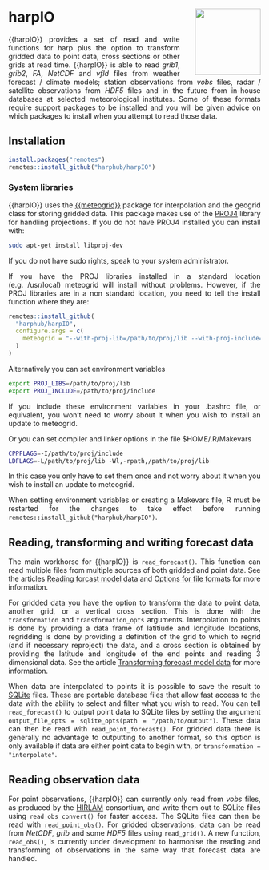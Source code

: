 
<!-- README.md is generated from README.Rmd. Please edit that file -->

<style>
  body{
    text-align: justify;
  }
</style>

# harpIO <a href=#><img src='man/figures/harp_logo_dark.svg' align="right" height="131.5" style="margin-left:30px" /></a>

{{harpIO}} provides a set of read and write functions for harp plus the
option to transform gridded data to point data, cross sections or other
grids at read time. {{harpIO}} is able to read *grib1*, *grib2*, *FA*,
*NetCDF* and *vfld* files from weather forecast / climate models;
station observations from *vobs* files, radar / satellite observations
from *HDF5* files and in the future from in-house databases at selected
meteorological institutes. Some of these formats require support
packages to be installed and you will be given advice on which packages
to install when you attempt to read those data.

## Installation

``` r
install.packages("remotes")
remotes::install_github("harphub/harpIO")
```

### System libraries

{{harpIO}} uses the
[{{meteogrid}}](https://github.com/harphub/meteogrid) package for
interpolation and the geogrid class for storing gridded data. This
package makes use of the [PROJ4](https://proj4.org) library for handling
projections. If you do not have PROJ4 installed you can install with:

``` bash
sudo apt-get install libproj-dev
```

If you do not have sudo rights, speak to your system administrator.

If you have the PROJ libraries installed in a standard location
(e.g. /usr/local) meteogrid will install without problems. However, if
the PROJ libraries are in a non standard location, you need to tell the
install function where they are:

``` r
remotes::install_github(
  "harphub/harpIO",
  configure.args = c(
    meteogrid = "--with-proj-lib=/path/to/proj/lib --with-proj-include=/path/to/proj/include"
  )
)
```

Alternatively you can set environment variables

``` bash
export PROJ_LIBS=/path/to/proj/lib
export PROJ_INCLUDE=/path/to/proj/include
```

If you include these environment variables in your .bashrc file, or
equivalent, you won’t need to worry about it when you wish to install an
update to meteogrid.

Or you can set compiler and linker options in the file $HOME/.R/Makevars

``` bash
CPPFLAGS=-I/path/to/proj/include
LDFLAGS=-L/path/to/proj/lib -Wl,-rpath,/path/to/proj/lib
```

In this case you only have to set them once and not worry about it when
you wish to install an update to meteogrid.

When setting environment variables or creating a Makevars file, R must
be restarted for the changes to take effect before running
`remotes::install_github("harphub/harpIO")`.

## Reading, transforming and writing forecast data

The main workhorse for {{harpIO}} is `read_forecast()`. This function
can read multiple files from multiple sources of both gridded and point
data. See the articles [Reading forcast model
data](articles/read_raw_forecast.html) and [Options for file
formats](articles/file_options.html) for more information.

For gridded data you have the option to transform the data to point
data, another grid, or a vertical cross section. This is done with the
`transformation` and `transformation_opts` arguments. Interpolation to
points is done by providing a data frame of latitiude and longitude
locations, regridding is done by providing a definition of the grid to
which to regrid (and if necessary reproject) the data, and a cross
section is obtained by providing the latitude and longitude of the end
points and reading 3 dimensional data. See the article [Transforming
forecast model data](articles/transformations.html) for more
information.

When data are interpolated to points it is possible to save the result
to [SQLite](https://www.sqlite.org/) files. These are portable database
files that allow fast access to the data with the ability to select and
filter what you wish to read. You can tell `read_forecast()` to output
point data to SQLite files by setting the argument `output_file_opts =
sqlite_opts(path = "/path/to/output")`. These data can then be read with
`read_point_forecast()`. For gridded data there is generally no
advantage to outputting to another format, so this option is only
available if data are either point data to begin with, or
`transformation = "interpolate"`.

## Reading observation data

For point observations, {{harpIO}} can currently only read from *vobs*
files, as produced by the
[HIRLAM](http://hirlam.org/index.php/hirlam-programme-53) consortium,
and write them out to SQLite files using `read_obs_convert()` for faster
access. The SQLite files can then be read with `read_point_obs()`. For
gridded observations, data can be read from *NetCDF*, *grib* and some
*HDF5* files using `read_grid()`. A new function, `read_obs()`, is
currently under development to harmonise the reading and transforming of
observations in the same way that forecast data are handled.
